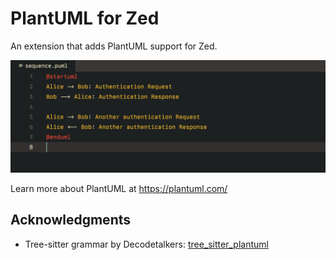 # PlantUML for Zed

An extension that adds PlantUML support for Zed.

<img src="./img/syntax-highlight.png" alt="A snippet of PlantUML code in the Zed editor, with the syntax highlighted" />

Learn more about PlantUML at <https://plantuml.com/>

## Acknowledgments

- Tree-sitter grammar by Decodetalkers: [tree_sitter_plantuml](https://github.com/Decodetalkers/tree_sitter_plantuml)

